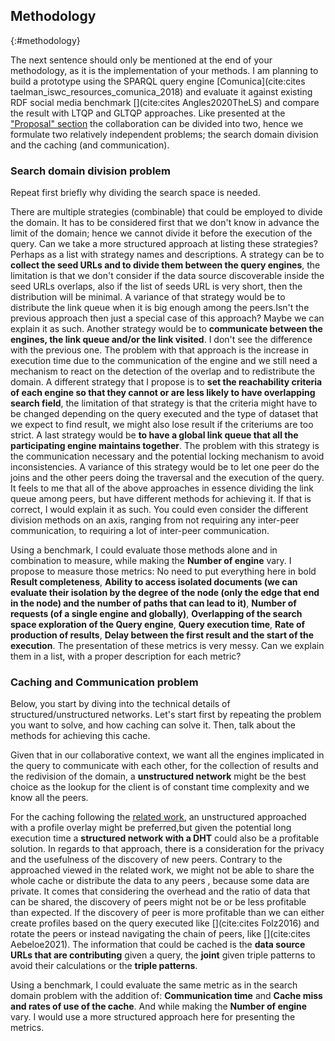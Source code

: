 ## Methodology
{:#methodology}

<span class="comment" data-author="RT">The next sentence should only be mentioned at the end of your methodology, as it is the implementation of your methods.</span>
I am planning to build a prototype using the SPARQL query engine [Comunica](cite:cites taelman_iswc_resources_comunica_2018)
and evaluate it against existing RDF social media benchmark [](cite:cites Angles2020TheLS)
and compare the result with LTQP and GLTQP approaches.
Like presented at the ["Proposal" section](#proposal) the collaboration can be divided into two, hence we formulate two 
relatively independent problems; the search domain division and the caching (and communication).

### Search domain division problem

<span class="comment" data-author="RT">Repeat first briefly why dividing the search space is needed.</span>

There are multiple strategies (combinable) that could be employed to divide the domain.
It has to be considered first that we don't know in advance the limit of the domain;
hence we cannot divide it before the execution of the query.
<span class="comment" data-author="RT">Can we take a more structured approach at listing these strategies? Perhaps as a list with strategy names and descriptions.</span>
A strategy can be to **collect the seed URLs and to divide them between the query engines**,
the limitation is that we don't consider if the data source discoverable inside the seed URLs overlaps, also if the list of seeds URL is very short, then the distribution will be minimal.
A variance of that strategy would be to distribute the link queue when it is big enough among the peers.<span class="comment" data-author="RT">Isn't the previous approach then just a special case of this approach? Maybe we can explain it as such.</span>
Another strategy would be to **communicate between the engines, the link queue and/or the link visited**. <span class="comment" data-author="RT">I don't see the difference with the previous one.</span>
The problem with that approach is the increase in execution time due to the communication of the engine and we still
need a mechanism to react on the detection of the overlap and to redistribute the domain.
A different strategy that I propose is to **set the reachability criteria of each engine so that they cannot or are less likely to have overlapping search field**, the limitation of that strategy is that the criteria might have to be 
changed depending on the query executed and the type of dataset that we expect to find result, 
we might also lose result if the criteriums are too strict.
A last strategy would be **to have a global link queue that all the participating engine maintains together**.
The problem with this strategy is the communication necessary and the potential locking mechanism to avoid inconsistencies.
A variance of this strategy would be to let one peer do the joins and the other peers doing the traversal and
the execution of the query.
<span class="comment" data-author="RT">It feels to me that all of the above approaches in essence dividing the link queue among peers, but have different methods for achieving it. If that is correct, I would explain it as such. You could even consider the different division methods on an axis, ranging from not requiring any inter-peer communication, to requiring a lot of inter-peer communication.</span>

Using a benchmark, I could evaluate those methods alone and in combination to measure, while making the **Number of engine** vary.
I propose to measure those metrics:
<span class="comment" data-author="RT">No need to put everything here in bold</span>
**Result completeness**, 
**Ability to access isolated documents (we can evaluate their isolation by the degree of the node (only the edge that end in the node) and the number of paths that can lead to it)**,
**Number of requests (of a single engine and globally)**, 
**Overlapping of the search space exploration of the Query engine**,
 **Query execution time**, **Rate of production of results**, **Delay between the first result and the start of the execution**.
 <span class="comment" data-author="RT">The presentation of these metrics is very messy. Can we explain them in a list, with a proper description for each metric?</span>

### Caching and Communication problem

<span class="comment" data-author="RT">Below, you start by diving into the technical details of structured/unstructured networks. Let's start first by repeating the problem you want to solve, and how caching can solve it. Then, talk about the methods for achieving this cache.</span>

Given that in our collaborative context, we want all the engines implicated in the query 
to communicate with each other, for the collection of results and the redivision of the domain,
a **unstructured network** might be the best choice as the lookup for 
the client is of constant time complexity and we know all the peers.

For the caching following the [related work](#litterature_review), an unstructured approached with 
a profile overlay might be preferred,but given the potential long execution time a 
**structured network with a DHT** could also be a profitable solution.
In regards to that approach, there is a consideration for the privacy and the usefulness of the discovery of new peers.
Contrary to the approached viewed in the related work, we might not be able to share the whole cache or distribute the data to any peers
, because some data are private. 
It comes that considering the overhead and the ratio of data that can be shared,
the discovery of peers might not be or be less profitable than expected. 
If the discovery of peer is more profitable than we can either create profiles based on the query executed like
[](cite:cites Folz2016)
and rotate the peers or instead navigating the chain of peers, like [](cite:cites Aebeloe2021).
The information that could be cached is the **data source URLs that are contributing** given a query,
the **joint** given triple patterns to avoid their calculations or the **triple patterns**.

Using a benchmark, I could evaluate the same metric as in the search domain problem with the addition of: **Communication time** and **Cache miss and rates of use of the cache**.
And while making the **Number of engine** vary.
<span class="comment" data-author="RT">I would use a more structured approach here for presenting the metrics.</span>